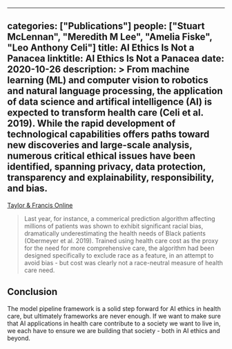 
---
categories: ["Publications"]
people: ["Stuart McLennan", "Meredith M Lee", "Amelia Fiske", "Leo Anthony Celi"]
title: AI Ethics Is Not a Panacea
linktitle: AI Ethics Is Not a Panacea
date: 2020-10-26
description: >
 From machine learning (ML) and computer vision to robotics and natural language processing, the application of data science and artifical intelligence (AI) is expected to transform health care (Celi et al. 2019). While the rapid development of technological capabilities offers paths toward new discoveries and large-scale analysis, numerous critical ethical issues have been identified, spanning privacy, data protection, transparency and explainability, responsibility, and bias.
---

<a href="https://www.tandfonline.com/eprint/SVU2EIBXEC3PJIPJ6CBQ/full?target=10.1080/15265161.2020.1819470" target="_blank">Taylor & Francis Online</a>

>Last year, for instance, a commerical prediction algorithm affecting millions of patients was shown to exhibit significant racial bias, dramatically underestimating the health needs of Black patients (Obermeyer et al. 2019). Trained using health care cost as the proxy for the need for more comprehensive care, the algorithm had been designed specifically to exclude race as a feature, in an attempt to avoid bias - but cost was clearly not a race-neutral measure of health care need.

## Conclusion

The model pipeline framework is a solid step forward for AI ethics in health care, but ultimately frameworks are never enough. If we want to make sure that AI applications in health care contribute to a society we want to live in, we each have to ensure we are building that society - both in AI ethics and beyond.